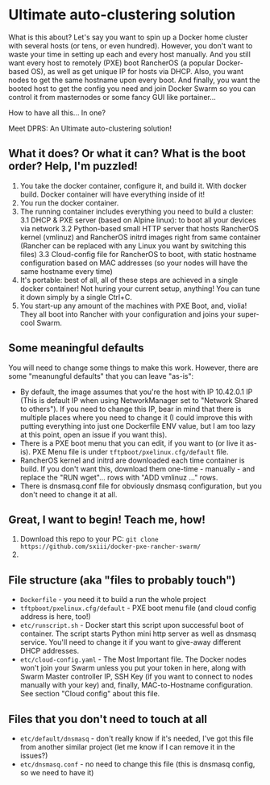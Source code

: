 # Ultimate auto-clustering solution
What is this about? Let's say you want to spin up a Docker home cluster with several hosts (or tens, or even hundred). 
However, you don't want to waste your time in setting up each and every host manually. 
And you still want every host to remotely (PXE) boot RancherOS (a popular Docker-based OS), as well as get unique IP for hosts via DHCP. 
Also, you want nodes to get the same hostname upon every boot.
And finally, you want the booted host to get the config you need and join Docker Swarm so you can control it from masternodes or some fancy GUI like portainer...

How to have all this... In one?

Meet DPRS: An Ultimate auto-clustering solution!

## What it does? Or what it can? What is the boot order? Help, I'm puzzled!
1. You take the docker container, configure it, and build it. With docker build. Docker container will have everything inside of it!
2. You run the docker container.
3. The running container includes everything you need to build a cluster: 
3.1 DHCP & PXE server (based on Alpine linux): to boot all your devices via network
3.2 Python-based small HTTP server that hosts RancherOS kernel (vmlinuz) and RancherOS initrd images right from same container (Rancher can be replaced with any Linux you want by switching this files)
3.3 Cloud-config file for RancherOS to boot, with static hostname configuration based on MAC addresses (so your nodes will have the same hostname every time)
4. It's portable: best of all, all of these steps are achieved in a single docker container! Not huring your current setup, anything! You can tune it down simply by a single Ctrl+C.
5. You start-up any amount of the machines with PXE Boot, and, violia! They all boot into Rancher with your configuration and joins your super-cool Swarm.

## Some meaningful defaults
You will need to change some things to make this work. However, there are some "meanungful defaults" that you can leave "as-is":
* By default, the image assumes that you're the host with IP 10.42.0.1 IP (This is default IP when using NetworkManager set to "Network Shared to others"). If you need to change this IP, bear in mind that there is multiple places where you need to change it (I could improve this with putting everything into just one Dockerfile ENV value, but I am too lazy at this point, open an issue if you want this).
* There is a PXE boot menu that you can edit, if you want to (or live it as-is). PXE Menu file is under `tftpboot/pxelinux.cfg/default` file.
* RancherOS kernel and initrd are downloaded each time container is build. If you don't want this, download them one-time - manually - and replace the "RUN wget"... rows with "ADD vmlinuz ..." rows.
* There is dnsmasq.conf file for obviously dnsmasq configuration, but you don't need to change it at all.

## Great, I want to begin! Teach me, how!
1. Download this repo to your PC: `git clone https://github.com/sxiii/docker-pxe-rancher-swarm/`
2. 

## File structure (aka "files to probably touch")
* `Dockerfile` - you need it to build a run the whole project
* `tftpboot/pxelinux.cfg/default` - PXE boot menu file (and cloud config address is here, too!)
* `etc/runscript.sh` - Docker start this script upon successful boot of container. The script starts Python mini http server as well as dnsmasq service. You'll need to change it if you want to give-away different DHCP addresses.
* `etc/cloud-config.yaml` - The Most Important file. The Docker nodes won't join your Swarm unless you put your token in here, along with Swarm Master controller IP, SSH Key (if you want to connect to nodes manually with your key) and, finally, MAC-to-Hostname configuration. See section "Cloud config" about this file.

## Files that you don't need to touch at all
* `etc/default/dnsmasq` - don't really know if it's needed, I've got this file from another similar project (let me know if I can remove it in the issues?)
* `etc/dnsmasq.conf` - no need to change this file (this is dnsmasq config, so we need to have it)
